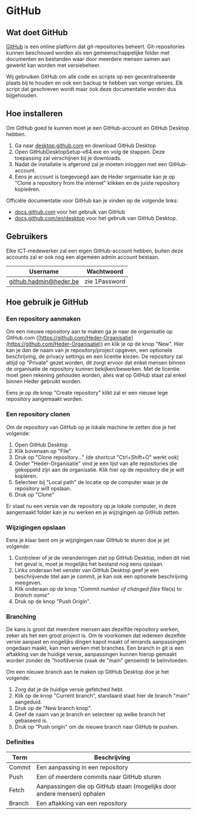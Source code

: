 # GitHub

## Wat doet GitHub

[GitHub](https://github.com) is een online platform dat git-repositories beheert. Git-repositories kunnen beschouwd worden als een gemeenschappelijke folder met documenten en bestanden waar door meerdere mensen samen aan gewerkt kan worden met versiebeheer.

Wij gebruiken GitHub om alle code en scripts op een gecentraliseerde plaats bij te houden en ook een backup te hebben van vorige versies. Elk script dat geschreven wordt maar ook deze documentatie worden dus bijgehouden.

## Hoe installeren

Om GitHub goed te kunnen moet je een GitHub-account en GitHub Desktop hebben.

1. Ga naar [desktop.github.com](https://desktop.github.com/download/) en download GitHub Desktop
2. Open GitHubDesktopSetup-x64.exe en volg de stappen. Deze toepassing zal verschijnen bij je downloads.
3. Nadat de installatie is afgerond zal je moeten inloggen met een GitHub-account.
4. Eens je account is toegevoegd aan de Heder organisatie kan je op "Clone a repository from the internet" klikken en de juiste repository kopieëren.

Officiële documentatie voor GitHub kan je vinden op de volgende links:

- [docs.github.com](https://docs.github.com/en) voor het gebruik van GitHub
- [docs.github.com/en/desktop](https://docs.github.com/en/desktop) voor het gebruik van GitHub Desktop.

## Gebruikers

Elke ICT-medewerker zal een eigen GitHub-account hebben, buiten deze accounts zal er ook nog een algemeen admin account bestaan.

|Username|Wachtwoord|
|---|---|
|github.hadmin@heder.be|zie 1Password|

## Hoe gebruik je GitHub

### Een repository aanmaken

Om een nieuwe repository aan te maken ga je naar de organisatie op GitHub.com ([https://github.com/Heder-Organisatie](https://github.com/Heder-Organisatie)) en klik je op de knop "New". Hier kan je dan de naam van je repository/project opgeven, een optionele beschrijving, de privacy settings en een licentie kiezen. 
De repository zal altijd op "Private" gezet worden, dit zorgt ervoor dat enkel mensen binnen de organisatie de repository kunnen bekijken/bewerken.
Met de licentie moet geen rekening gehouden worden, alles wat op GitHub staat zal enkel binnen Heder gebruikt worden.

Eens je op de knop "Create repository" klikt zal er een nieuwe lege repository aangemaakt worden.

### Een repository clonen

Om de repository van GitHub op je lokale machine te zetten doe je het volgende:

1. Open GitHub Desktop
2. Klik bovenaan op "File"
3. Druk op "Clone repository..." (de shortcut "Ctrl+Shift+O" werkt ook)
4. Onder "Heder-Organisatie" vind je een lijst van alle repositories die gekoppeld zijn aan de organisatie. Klik hier op de repository die je wilt kopieren.
5. Selecteer bij "Local path" de locatie op de computer waar je de repository wilt opslaan.
6. Druk op "Clone"

Er staat nu een versie van de repository op je lokale computer, in deze aangemaakt folder kan je nu werken en je wijzigingen op GitHub zetten.

### Wijzigingen opslaan

[Voeg hier nog iets toe over aanpassingen opslaan]: <>
Eens je klaar bent om je wijzigingen naar GitHub te sturen doe je jet volgende:

1. Controleer of je de veranderingen ziet op GitHub Desktop, indien dit niet het geval is, moet je mogelijks het bestand nog eens opslaan.
2. Links onderaan het venster van GitHub Desktop geef je een beschrijvende titel aan je commit, je kan ook een optionele beschrijving meegeven.
3. Klik onderaan op de knop "Commit *number of changed files* file(s) to *branch name*"
4. Druk op de knop "Push Origin".

### Branching

De kans is groot dat meerdere mensen aan dezelfde repository werken, zeker als het een groot project is. Om te voorkomen dat iedereen dezelfde versie aanpast en mogelijks dingen kapot maakt of iemands aanpassingen ongedaan maakt, kan men werken met branches. Een branch in git is een aftakking van de huidige versie, aanpassingen kunnen hierop gemaakt worden zonder de "hoofdversie (vaak de "main" genoemd) te beïnvloeden.

Om een nieuwe branch aan te maken op GitHub Desktop doe je het volgende:

1. Zorg dat je de huidige versie gefetched hebt.
2. Klik op de knop "Current branch", standaard staat hier de branch "main" aangeduid.
3. Druk op de "New branch knop".
4. Geef de naam van je branch en selecteer op welke branch het gebaseerd is.
5. Druk op "Push origin" om de nieuwe branch naar GitHub te pushen.

### Definities

|Term|Beschrijving|
|---|---|
|Commit|Een aanpassing in een repository|
|Push|Een of meerdere commits naar GitHub sturen|
|Fetch|Aanpassingen die op GitHub staan (mogelijks door andere mensen) ophalen|
|Branch|Een aftakking van een repository|